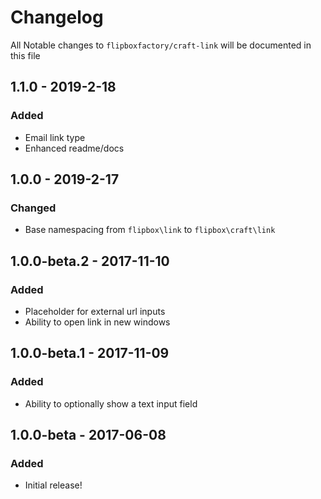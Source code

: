 # Changelog
All Notable changes to `flipboxfactory/craft-link` will be documented in this file

## 1.1.0 - 2019-2-18
### Added
- Email link type
- Enhanced readme/docs

## 1.0.0 - 2019-2-17
### Changed
- Base namespacing from `flipbox\link` to `flipbox\craft\link`

## 1.0.0-beta.2 - 2017-11-10
### Added
- Placeholder for external url inputs
- Ability to open link in new windows

## 1.0.0-beta.1 - 2017-11-09
### Added
- Ability to optionally show a text input field

## 1.0.0-beta - 2017-06-08
### Added
- Initial release!